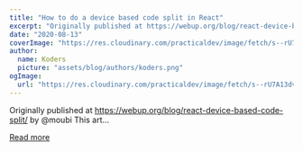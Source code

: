 ```yaml
---
title: "How to do a device based code split in React"
excerpt: "Originally published at https://webup.org/blog/react-device-based-code-split/ by @moubi      This art..."
date: "2020-08-13"
coverImage: "https://res.cloudinary.com/practicaldev/image/fetch/s--rU7A13dv--/c_imagga_scale,f_auto,fl_progressive,h_420,q_auto,w_1000/https://dev-to-uploads.s3.amazonaws.com/i/62f6prxu4ftuig84a1c5.png"
author:
  name: Koders
  picture: "assets/blog/authors/koders.png"
ogImage:
  url: "https://res.cloudinary.com/practicaldev/image/fetch/s--rU7A13dv--/c_imagga_scale,f_auto,fl_progressive,h_420,q_auto,w_1000/https://dev-to-uploads.s3.amazonaws.com/i/62f6prxu4ftuig84a1c5.png"
---
```


Originally published at https://webup.org/blog/react-device-based-code-split/ by @moubi This art...

[Read more](https://dev.to/moubi/thoughts-on-device-based-code-split-in-react-4n09)
